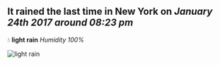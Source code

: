 ## It rained the last time in New York on *January 24th 2017 around 08:23 pm*
💧  **light rain** *Humidity 100%*

![light rain](http://openweathermap.org/img/w/10n.png)
